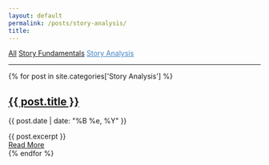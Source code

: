 ```yaml
---
layout: default
permalink: /posts/story-analysis/
title:
---
```


<link rel="stylesheet" type="text/css" href="{{ site.baseurl }}/assets/style.scss" />
<cat-nav>
    <a href="{{ site.baseurl }}/posts/all">All</a>
    <a href="{{ site.baseurl }}/posts/story-fundamentals">Story Fundamentals</a>
    <a style="color:#4183C4" href="{{ site.baseurl }}/posts/story-analysis">Story Analysis</a>
    <!-- <a href="{{ site.baseurl }}/posts/stories-we-live-by">Stories We Live By</a> -->
</cat-nav>

<hr>

<div class="posts">
  {% for post in site.categories['Story Analysis'] %}
    <article class="post">
      <h1>
          <a href="{{ site.baseurl }}{{ post.url }}">{{ post.title }}</a>
      </h1>
      <div>
        <p class="post_date">{{ post.date | date: "%B %e, %Y" }}</p>
      </div>
      <div class="entry">
        {{ post.excerpt }}
      </div>
      <a href="{{ site.baseurl }}{{ post.url }}" class="read-more">
          Read More
      </a>
    </article>
  {% endfor %}
</div>